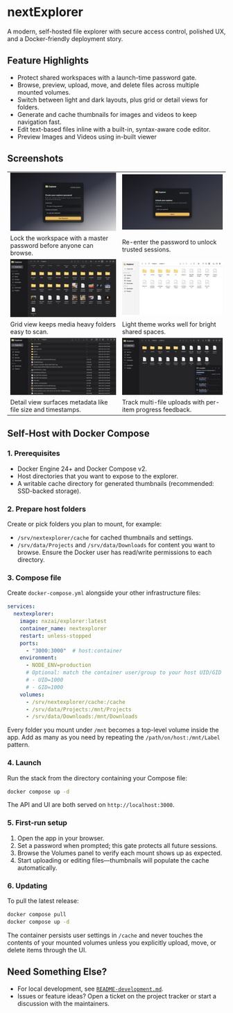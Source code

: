 # nextExplorer

A modern, self-hosted file explorer with secure access control, polished UX, and a Docker-friendly deployment story.

## Feature Highlights
- Protect shared workspaces with a launch-time password gate.
- Browse, preview, upload, move, and delete files across multiple mounted volumes.
- Switch between light and dark layouts, plus grid or detail views for folders.
- Generate and cache thumbnails for images and videos to keep navigation fast.
- Edit text-based files inline with a built-in, syntax-aware code editor.
- Preview Images and Videos using in-built viewer

## Screenshots
| | |
| --- | --- |
| ![Password creation screen showing Explorer branding and secure access badge](./screenshots/1.png) | ![Unlock modal prompting for the workspace password](./screenshots/2.png) |
| Lock the workspace with a master password before anyone can browse. | Re-enter the password to unlock trusted sessions. |
| ![Dark theme grid view of folders and mixed media files](./screenshots/3.png) | ![Light theme view of a project directory with files and folders](./screenshots/4.png) |
| Grid view keeps media heavy folders easy to scan. | Light theme works well for bright shared spaces. |
| ![Dark list view showing metadata like size and modified time](./screenshots/5.png) | ![Upload manager tracking progress for multiple files](./screenshots/6.png) |
| Detail view surfaces metadata like file size and timestamps. | Track multi-file uploads with per-item progress feedback. |

## Self-Host with Docker Compose

### 1. Prerequisites
- Docker Engine 24+ and Docker Compose v2.
- Host directories that you want to expose to the explorer.
- A writable cache directory for generated thumbnails (recommended: SSD-backed storage).

### 2. Prepare host folders
Create or pick folders you plan to mount, for example:
- `/srv/nextexplorer/cache` for cached thumbnails and settings.
- `/srv/data/Projects` and `/srv/data/Downloads` for content you want to browse.
Ensure the Docker user has read/write permissions to each directory.

### 3. Compose file
Create `docker-compose.yml` alongside your other infrastructure files:

```yaml
services:
  nextexplorer:
    image: nxzai/explorer:latest
    container_name: nextexplorer
    restart: unless-stopped
    ports:
      - "3000:3000"  # host:container
    environment:
      - NODE_ENV=production
      # Optional: match the container user/group to your host UID/GID
      # - UID=1000
      # - GID=1000
    volumes:
      - /srv/nextexplorer/cache:/cache
      - /srv/data/Projects:/mnt/Projects
      - /srv/data/Downloads:/mnt/Downloads
```

Every folder you mount under `/mnt` becomes a top-level volume inside the app. Add as many as you need by repeating the `/path/on/host:/mnt/Label` pattern.

### 4. Launch
Run the stack from the directory containing your Compose file:

```bash
docker compose up -d
```

The API and UI are both served on `http://localhost:3000`.

### 5. First-run setup
1. Open the app in your browser.
2. Set a password when prompted; this gate protects all future sessions.
3. Browse the Volumes panel to verify each mount shows up as expected.
4. Start uploading or editing files—thumbnails will populate the cache automatically.

### 6. Updating
To pull the latest release:

```bash
docker compose pull
docker compose up -d
```

The container persists user settings in `/cache` and never touches the contents of your mounted volumes unless you explicitly upload, move, or delete items through the UI.

## Need Something Else?
- For local development, see [`README-development.md`](./README-development.md).
- Issues or feature ideas? Open a ticket on the project tracker or start a discussion with the maintainers.
